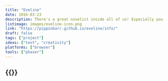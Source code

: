 ```yaml
---
title: "Eveline"
date: 2016-03-23
description: There's a great novelist inside all of us! Especially you! You just need to get started! Write! Read! Write-read! What is that?! Find out!
listimage: images/eveline-icon.png
link: "https://pippinbarr.github.io/eveline/info/"
draft: false
tags: ["project"]
ideas: ["text", "creativity"]
platforms: ["browser"]
tools: ["phaser"]
---
```


## {{<param title >}}
